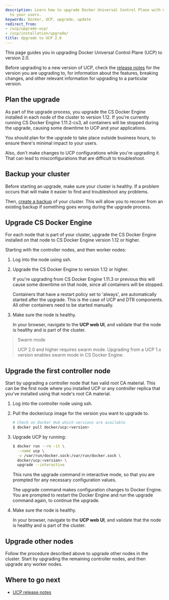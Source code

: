 ```yaml
---
description: Learn how to upgrade Docker Universal Control Plane with minimal impact
  to your users.
keywords: Docker, UCP, upgrade, update
redirect_from:
- /ucp/upgrade-ucp/
- /ucp/installation/upgrade/
title: Upgrade to UCP 2.0
---
```


This page guides you in upgrading Docker Universal Control Plane (UCP) to
version 2.0.

Before upgrading to a new version of UCP, check the
[release notes](../release-notes.md) for the version you are upgrading to,
for information about the features, breaking changes, and
other relevant information for upgrading to a particular version.

## Plan the upgrade

As part of the upgrade process, you upgrade the CS Docker Engine
installed in each node of the cluster to version 1.12. If you're currently
running CS Docker Engine 1.11.2-cs3, all containers will be stopped during the
upgrade, causing some downtime to UCP and your applications.

You should plan for the upgrade to take place outside business hours, to ensure
there's minimal impact to your users.

Also, don't make changes to UCP configurations while you're upgrading it. That
can lead to misconfigurations that are difficult to troubleshoot.

## Backup your cluster

Before starting an upgrade, make sure your cluster is healthy. If a problem
occurs that will make it easier to find and troubleshoot any problems.

Then, [create a backup](../high-availability/backups-and-disaster-recovery.md)
of your cluster. This will allow you to recover from an existing backup if
something goes wrong during the upgrade process.

## Upgrade CS Docker Engine

For each node that is part of your cluster, upgrade the CS Docker Engine
installed on that node to CS Docker Engine version 1.12 or higher.

Starting with the controller nodes, and then worker nodes:

1. Log into the node using ssh.
2. Upgrade the CS Docker Engine to version 1.12 or higher.

    If you're upgrading from CS Docker Engine 1.11.3 or previous this will cause
    some downtime on that node, since all containers will be stopped.

    Containers that have a restart policy set to
    'always', are automatically started after the upgrade. This is the case of
    UCP and DTR components. All other containers need to be started manually.

3. Make sure the node is healthy.

    In your browser, navigate to the **UCP web UI**, and validate that the
    node is healthy and is part of the cluster.

> Swarm mode
>
> UCP 2.0 and higher requires swarm mode. Upgrading from a UCP 1.x version
> enables swarm mode in CS Docker Engine.

## Upgrade the first controller node

Start by upgrading a controller node that has valid root CA material. This
can be the first node where you installed UCP or any controller replica
that you've installed using that node's root CA material.

1. Log into the controller node using ssh.
2.  Pull the docker/ucp image for the version you want to upgrade to.

    ```bash
    # Check on Docker Hub which versions are available
    $ docker pull docker/ucp:<version>
    ```

3.  Upgrade UCP by running:

    ```bash
    $ docker run --rm -it \
      --name ucp \
      -v /var/run/docker.sock:/var/run/docker.sock \
      docker/ucp:<version> \
      upgrade --interactive
    ```

    This runs the upgrade command in interactive mode, so that you are prompted
    for any necessary configuration values.

    The upgrade command makes configuration changes to Docker Engine.
    You are prompted to restart the Docker Engine and run the upgrade
    command again, to continue the upgrade.

4. Make sure the node is healthy.

    In your browser, navigate to the **UCP web UI**, and validate that the
    node is healthy and is part of the cluster.

## Upgrade other nodes

Follow the procedure described above to upgrade other nodes in the cluster.
Start by upgrading the remaining controller nodes, and then upgrade any worker
nodes.

## Where to go next

* [UCP release notes](../release-notes.md)
